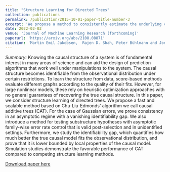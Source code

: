 ```yaml
---
title: "Structure Learning for Directed Trees"
collection: publications
permalink: /publication/2015-10-01-paper-title-number-3
excerpt: 'We propose a method to consistently estimate the underlying causal structure of non-linear additive noise directed tree models. Furthermore, we propose a procedure to test causal substructure hypotheses.'
date: 2022-02-02
venue: 'Journal of Machine Learning Research (forthcoming)'
paperurl: 'https://arxiv.org/abs/2108.08871'
citation: 'Martin Emil Jakobsen,  Rajen D. Shah, Peter Bühlmann and Jonas Peters (2021). "Structure Learning for Directed Trees" <i> Journal of Machine Learning Research (forthcoming)</i>'
---
```

<i>Summary:</i> Knowing the causal structure of a system is of fundamental interest in many areas of science and can aid the design of prediction algorithms that work well under manipulations to the system. The causal structure becomes identifiable from the observational distribution under certain restrictions. To learn the structure from data, score-based methods evaluate different graphs according to the quality of their fits. However, for large nonlinear models, these rely on heuristic optimization approaches with no general guarantees of recovering the true causal structure. In this paper, we consider structure learning of directed trees. We propose a fast and scalable method based on Chu-Liu-Edmonds' algorithm we call causal additive trees (CAT). For the case of Gaussian errors, we prove consistency in an asymptotic regime with a vanishing identifiability gap. We also introduce a method for testing substructure hypotheses with asymptotic family-wise error rate control that is valid post-selection and in unidentified settings. Furthermore, we study the identifiability gap, which quantifies how much better the true causal model fits the observational distribution, and prove that it is lower bounded by local properties of the causal model. Simulation studies demonstrate the favorable performance of CAT compared to competing structure learning methods.

[Download paper here](https://arxiv.org/abs/2108.08871)
